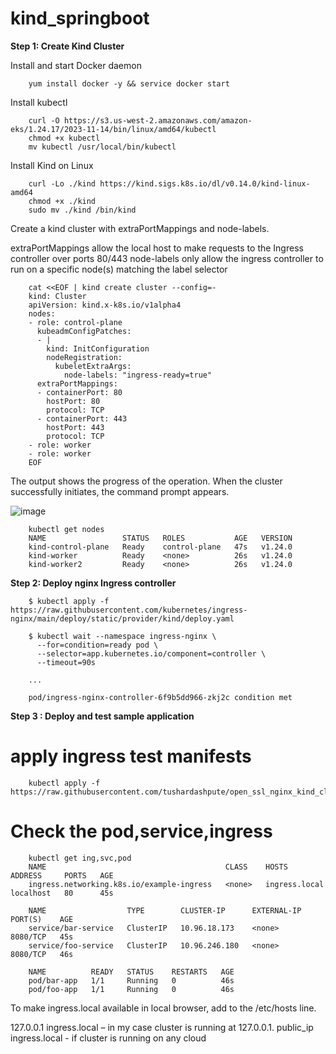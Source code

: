 # kind_springboot

**Step 1: Create Kind Cluster**

Install and start Docker daemon

        yum install docker -y && service docker start

Install kubectl 

        curl -O https://s3.us-west-2.amazonaws.com/amazon-eks/1.24.17/2023-11-14/bin/linux/amd64/kubectl
        chmod +x kubectl
        mv kubectl /usr/local/bin/kubectl

Install Kind on Linux

        curl -Lo ./kind https://kind.sigs.k8s.io/dl/v0.14.0/kind-linux-amd64
        chmod +x ./kind
        sudo mv ./kind /bin/kind
        
Create a kind cluster with extraPortMappings and node-labels.

extraPortMappings allow the local host to make requests to the Ingress controller over ports 80/443
node-labels only allow the ingress controller to run on a specific node(s) matching the label selector

        cat <<EOF | kind create cluster --config=-
        kind: Cluster
        apiVersion: kind.x-k8s.io/v1alpha4
        nodes:
        - role: control-plane
          kubeadmConfigPatches:
          - |
            kind: InitConfiguration
            nodeRegistration:
              kubeletExtraArgs:
                node-labels: "ingress-ready=true"
          extraPortMappings:
          - containerPort: 80
            hostPort: 80
            protocol: TCP
          - containerPort: 443
            hostPort: 443
            protocol: TCP
        - role: worker
        - role: worker
        EOF

The output shows the progress of the operation. When the cluster successfully initiates, the command prompt appears.

![image](https://github.com/tushardashpute/open_ssl_nginx_kind_cluster/assets/74225291/b00fb1fe-10c5-4d27-bafe-f210edf67d34)

        kubectl get nodes
        NAME                 STATUS   ROLES           AGE   VERSION
        kind-control-plane   Ready    control-plane   47s   v1.24.0
        kind-worker          Ready    <none>          26s   v1.24.0
        kind-worker2         Ready    <none>          26s   v1.24.0


**Step 2: Deploy nginx Ingress controller**

        $ kubectl apply -f https://raw.githubusercontent.com/kubernetes/ingress-nginx/main/deploy/static/provider/kind/deploy.yaml
        
        $ kubectl wait --namespace ingress-nginx \
          --for=condition=ready pod \
          --selector=app.kubernetes.io/component=controller \
          --timeout=90s
        
        ...
        
        pod/ingress-nginx-controller-6f9b5dd966-zkj2c condition met

**Step 3 : Deploy and test sample application**

# apply ingress test manifests

        kubectl apply -f https://raw.githubusercontent.com/tushardashpute/open_ssl_nginx_kind_cluster/main/sample_app.yaml

# Check the pod,service,ingress

        kubectl get ing,svc,pod
        NAME                                        CLASS    HOSTS           ADDRESS     PORTS   AGE
        ingress.networking.k8s.io/example-ingress   <none>   ingress.local   localhost   80      45s
        
        NAME                  TYPE        CLUSTER-IP      EXTERNAL-IP   PORT(S)    AGE
        service/bar-service   ClusterIP   10.96.18.173    <none>        8080/TCP   45s
        service/foo-service   ClusterIP   10.96.246.180   <none>        8080/TCP   46s
        
        NAME          READY   STATUS    RESTARTS   AGE
        pod/bar-app   1/1     Running   0          46s
        pod/foo-app   1/1     Running   0          46s

To make ingress.local available in local browser, add to the /etc/hosts line.

127.0.0.1 ingress.local – in my case cluster is running at 127.0.0.1.
public_ip ingress.local - if cluster is running on any cloud
